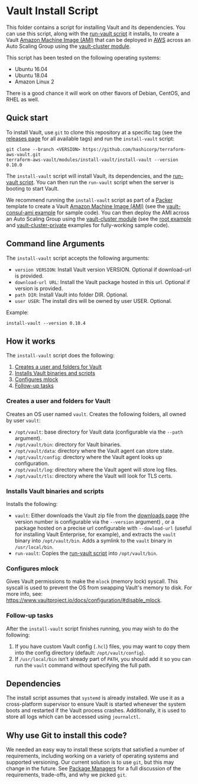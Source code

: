 # Vault Install Script

This folder contains a script for installing Vault and its dependencies. You can use this script, along with the
[run-vault script](https://github.com/hashicorp/terraform-aws-vault/tree/master/modules/run-vault) it installs, to create a Vault [Amazon Machine Image
(AMI)](http://docs.aws.amazon.com/AWSEC2/latest/UserGuide/AMIs.html) that can be deployed in
[AWS](https://aws.amazon.com/) across an Auto Scaling Group using the [vault-cluster module](https://github.com/hashicorp/terraform-aws-vault/tree/master/modules/vault-cluster).

This script has been tested on the following operating systems:

* Ubuntu 16.04
* Ubuntu 18.04
* Amazon Linux 2

There is a good chance it will work on other flavors of Debian, CentOS, and RHEL as well.



## Quick start

To install Vault, use `git` to clone this repository at a specific tag (see the [releases page](../../../../releases)
for all available tags) and run the `install-vault` script:

```
git clone --branch <VERSION> https://github.com/hashicorp/terraform-aws-vault.git
terraform-aws-vault/modules/install-vault/install-vault --version 0.10.0
```

The `install-vault` script will install Vault, its dependencies, and the [run-vault script](https://github.com/hashicorp/terraform-aws-vault/tree/master/modules/run-vault).
You can then run the `run-vault` script when the server is booting to start Vault.

We recommend running the `install-vault` script as part of a [Packer](https://www.packer.io/) template to create a
Vault [Amazon Machine Image (AMI)](http://docs.aws.amazon.com/AWSEC2/latest/UserGuide/AMIs.html) (see the
[vault-consul-ami example](https://github.com/hashicorp/terraform-aws-vault/tree/master/examples/vault-consul-ami) for sample code). You can then deploy the AMI across an Auto
Scaling Group using the [vault-cluster module](https://github.com/hashicorp/terraform-aws-vault/tree/master/modules/vault-cluster) (see the
[root example](https://github.com/hashicorp/terraform-aws-vault/tree/master/examples/root-example) and [vault-cluster-private](https://github.com/hashicorp/terraform-aws-vault/tree/master/examples/vault-cluster-private)
examples for fully-working sample code).




## Command line Arguments

The `install-vault` script accepts the following arguments:

* `version VERSION`: Install Vault version VERSION. Optional if download-url is provided.
* `download-url URL`: Install the Vault package hosted in this url. Optional if version is provided.
* `path DIR`: Install Vault into folder DIR. Optional.
* `user USER`: The install dirs will be owned by user USER. Optional.

Example:

```
install-vault --version 0.10.4
```



## How it works

The `install-vault` script does the following:

1. [Creates a user and folders for Vault](#create-a-user-and-folders-for-vault)
1. [Installs Vault binaries and scripts](#install-vault-binaries-and-scripts)
1. [Configures mlock](#configure-mlock)
1. [Follow-up tasks](#follow-up-tasks)


### Creates a user and folders for Vault

Creates an OS user named `vault`. Creates the following folders, all owned by user `vault`:

* `/opt/vault`: base directory for Vault data (configurable via the `--path` argument).
* `/opt/vault/bin`: directory for Vault binaries.
* `/opt/vault/data`: directory where the Vault agent can store state.
* `/opt/vault/config`: directory where the Vault agent looks up configuration.
* `/opt/vault/log`: directory where the Vault agent will store log files.
* `/opt/vault/tls`: directory where the Vault will look for TLS certs.


### Installs Vault binaries and scripts

Installs the following:

* `vault`: Either downloads the Vault zip file from the [downloads page](https://www.vaultproject.io/downloads.html) (the
  version number is configurable via the `--version` argument) , or a package hosted on a precise url configurable with `--dowload-url`
  (useful for installing Vault Enterprise, for example), and extracts the `vault` binary into `/opt/vault/bin`. Adds a
  symlink to the `vault` binary in `/usr/local/bin`.
* `run-vault`: Copies the [run-vault script](https://github.com/hashicorp/terraform-aws-vault/tree/master/modules/run-vault) into `/opt/vault/bin`.


### Configures mlock

Gives Vault permissions to make the `mlock` (memory lock) syscall. This syscall is used to prevent the OS from swapping
Vault's memory to disk. For more info, see: https://www.vaultproject.io/docs/configuration/#disable_mlock.


### Follow-up tasks

After the `install-vault` script finishes running, you may wish to do the following:

1. If you have custom Vault config (`.hcl`) files, you may want to copy them into the config directory (default:
   `/opt/vault/config`).
1. If `/usr/local/bin` isn't already part of `PATH`, you should add it so you can run the `vault` command without
   specifying the full path.



## Dependencies

The install script assumes that `systemd` is already installed.  We use it as a cross-platform supervisor to ensure Vault is started
whenever the system boots and restarted if the Vault process crashes.  Additionally, it is used to store all logs which can be accessed
using `journalctl`.



## Why use Git to install this code?

We needed an easy way to install these scripts that satisfied a number of requirements, including working on a variety
of operating systems and supported versioning. Our current solution is to use `git`, but this may change in the future.
See [Package Managers](https://github.com/hashicorp/terraform-aws-consul/blob/master/_docs/package-managers.md) for
a full discussion of the requirements, trade-offs, and why we picked `git`.
